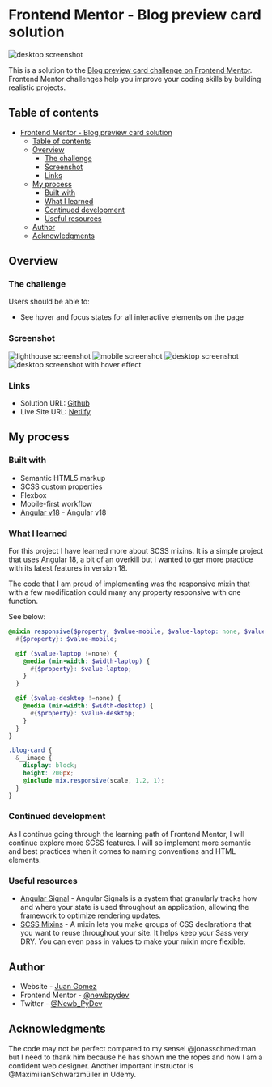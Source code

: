# Frontend Mentor - Blog preview card solution

![desktop screenshot](./src/app/assets/readme-images/desktop-screenshot.png)

This is a solution to the [Blog preview card challenge on Frontend Mentor](https://www.frontendmentor.io/challenges/blog-preview-card-ckPaj01IcS). Frontend Mentor challenges help you improve your coding skills by building realistic projects.

## Table of contents

- [Frontend Mentor - Blog preview card solution](#frontend-mentor---blog-preview-card-solution)
  - [Table of contents](#table-of-contents)
  - [Overview](#overview)
    - [The challenge](#the-challenge)
    - [Screenshot](#screenshot)
    - [Links](#links)
  - [My process](#my-process)
    - [Built with](#built-with)
    - [What I learned](#what-i-learned)
    - [Continued development](#continued-development)
    - [Useful resources](#useful-resources)
  - [Author](#author)
  - [Acknowledgments](#acknowledgments)

## Overview

### The challenge

Users should be able to:

- See hover and focus states for all interactive elements on the page

### Screenshot

![lighthouse screenshot](./src/app/assets/readme-images/lighthouse.png)
![mobile screenshot](./src/app/assets/readme-images/mobile-screenshot.png)
![desktop screenshot](./src/app/assets/readme-images/desktop-screenshot.png)
![desktop screenshot with hover effect](./src/app/assets/readme-images/desktop-screenshot-hover.png)

### Links

- Solution URL: [Github](https://github.com/newbpydev/blog-preview-card-angular-18-scss-ssr)
- Live Site URL: [Netlify](https://master--blog-preview-card-angular-18.netlify.app/)

## My process

### Built with

- Semantic HTML5 markup
- SCSS custom properties
- Flexbox
- Mobile-first workflow
- [Angular v18](https://angular.dev/) - Angular v18

### What I learned

For this project I have learned more about SCSS mixins. It is a simple project that uses
Angular 18, a bit of an overkill but I wanted to ger more practice with its latest
features in version 18.

The code that I am proud of implementing was the responsive mixin
that with a few modification could many any property responsive with one function.

See below:

```scss
@mixin responsive($property, $value-mobile, $value-laptop: none, $value-desktop: none) {
  #{$property}: $value-mobile;

  @if ($value-laptop !=none) {
    @media (min-width: $width-laptop) {
      #{$property}: $value-laptop;
    }
  }

  @if ($value-desktop !=none) {
    @media (min-width: $width-desktop) {
      #{$property}: $value-desktop;
    }
  }
}
```

```scss
.blog-card {
  &__image {
    display: block;
    height: 200px;
    @include mix.responsive(scale, 1.2, 1);
  }
}
```

### Continued development

As I continue going through the learning path of Frontend Mentor, I will continue explore
more SCSS features. I will so implement more semantic and best practices when it comes to
naming conventions and HTML elements.

### Useful resources

- [Angular Signal](https://angular.dev/guide/signals) - Angular Signals is a system that granularly tracks how and where your state is used throughout an application, allowing the framework to optimize rendering updates.
- [SCSS Mixins](https://sass-lang.com/guide/#mixins) - A mixin lets you make groups of CSS declarations that you want to reuse throughout your site. It helps keep your Sass very DRY. You can even pass in values to make your mixin more flexible.

## Author

- Website - [Juan Gomez](https://github.com/newbpydev)
- Frontend Mentor - [@newbpydev](https://www.frontendmentor.io/profile/newbpydev)
- Twitter - [@Newb_PyDev](https://twitter.com/Newb_PyDev)

## Acknowledgments

The code may not be perfect compared to my sensei @jonasschmedtman but I need to thank him because he has shown me the ropes and now I am a confident web
designer. Another important instructor is @MaximilianSchwarzmüller in Udemy.
